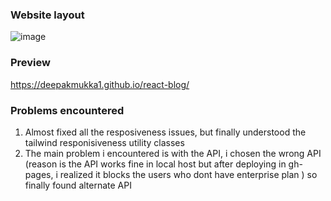 ### Website layout
![image](https://user-images.githubusercontent.com/56472120/123408093-4274e800-d5ca-11eb-8fdd-b9b2d33351c2.png)

### Preview
https://deepakmukka1.github.io/react-blog/


### Problems encountered
1. Almost fixed all the resposiveness issues, but finally understood the tailwind responisiveness utility classes
2. The main problem i encountered is with the API, i chosen the wrong API (reason is the API works fine in local host but after deploying in gh-pages, i realized it blocks the users who dont have enterprise plan ) so finally found alternate API
